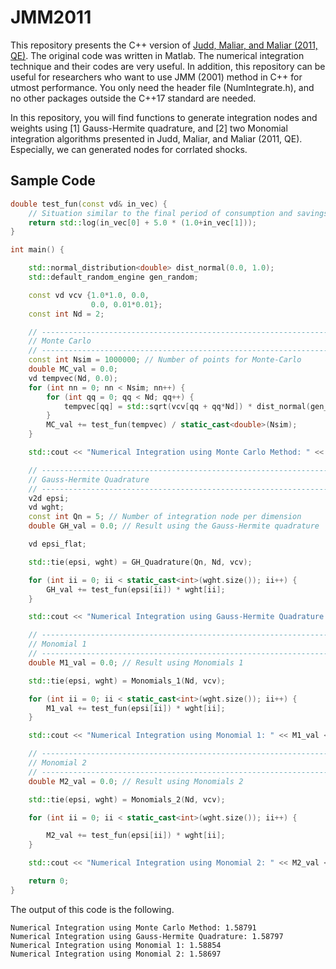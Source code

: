 # JMM2011
This repository presents the C++ version of [Judd, Maliar, and Maliar (2011, QE)](https://onlinelibrary.wiley.com/doi/abs/10.3982/QE14). The original code was written in Matlab. The numerical integration technique and their codes are very useful. In addition, this repository can be useful for researchers who want to use JMM (2001) method in C++ for utmost performance. You only need the header file (NumIntegrate.h), and no other packages outside the C++17 standard are needed.

In this repository, you will find functions to generate integration nodes and weights using [1] Gauss-Hermite quadrature, and [2] two Monomial integration algorithms presented in Judd, Maliar, and Maliar (2011, QE). Especially, we can generated nodes for corrlated shocks.

## Sample Code
```cpp
double test_fun(const vd& in_vec) {
    // Situation similar to the final period of consumption and savings problem
    return std::log(in_vec[0] + 5.0 * (1.0+in_vec[1]));
}

int main() {

    std::normal_distribution<double> dist_normal(0.0, 1.0);
    std::default_random_engine gen_random;

    const vd vcv {1.0*1.0, 0.0,
                  0.0, 0.01*0.01};
    const int Nd = 2;

    // -----------------------------------------------------------------------------------------------------------------
    // Monte Carlo
    // -----------------------------------------------------------------------------------------------------------------
    const int Nsim = 1000000; // Number of points for Monte-Carlo
    double MC_val = 0.0;
    vd tempvec(Nd, 0.0);
    for (int nn = 0; nn < Nsim; nn++) {
        for (int qq = 0; qq < Nd; qq++) {
            tempvec[qq] = std::sqrt(vcv[qq + qq*Nd]) * dist_normal(gen_random);
        }
        MC_val += test_fun(tempvec) / static_cast<double>(Nsim);
    }

    std::cout << "Numerical Integration using Monte Carlo Method: " << MC_val <<"\n";

    // -----------------------------------------------------------------------------------------------------------------
    // Gauss-Hermite Quadrature
    // -----------------------------------------------------------------------------------------------------------------
    v2d epsi;
    vd wght;
    const int Qn = 5; // Number of integration node per dimension
    double GH_val = 0.0; // Result using the Gauss-Hermite quadrature

    vd epsi_flat;

    std::tie(epsi, wght) = GH_Quadrature(Qn, Nd, vcv);

    for (int ii = 0; ii < static_cast<int>(wght.size()); ii++) {
        GH_val += test_fun(epsi[ii]) * wght[ii];
    }

    std::cout << "Numerical Integration using Gauss-Hermite Quadrature: " << GH_val <<"\n";

    // -----------------------------------------------------------------------------------------------------------------
    // Monomial 1
    // -----------------------------------------------------------------------------------------------------------------
    double M1_val = 0.0; // Result using Monomials 1

    std::tie(epsi, wght) = Monomials_1(Nd, vcv);

    for (int ii = 0; ii < static_cast<int>(wght.size()); ii++) {
        M1_val += test_fun(epsi[ii]) * wght[ii];
    }

    std::cout << "Numerical Integration using Monomial 1: " << M1_val <<"\n";

    // -----------------------------------------------------------------------------------------------------------------
    // Monomial 2
    // -----------------------------------------------------------------------------------------------------------------
    double M2_val = 0.0; // Result using Monomials 2

    std::tie(epsi, wght) = Monomials_2(Nd, vcv);

    for (int ii = 0; ii < static_cast<int>(wght.size()); ii++) {

        M2_val += test_fun(epsi[ii]) * wght[ii];
    }

    std::cout << "Numerical Integration using Monomial 2: " << M2_val <<"\n";

	return 0;
}
```

The output of this code is the following.
```
Numerical Integration using Monte Carlo Method: 1.58791
Numerical Integration using Gauss-Hermite Quadrature: 1.58797
Numerical Integration using Monomial 1: 1.58854
Numerical Integration using Monomial 2: 1.58697

```
